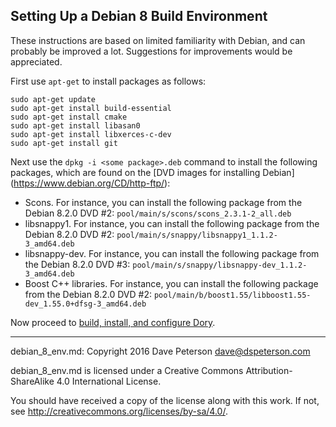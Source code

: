 ## Setting Up a Debian 8 Build Environment

These instructions are based on limited familiarity with Debian, and can
probably be improved a lot.  Suggestions for improvements would be appreciated.

First use `apt-get` to install packages as follows:

```
sudo apt-get update
sudo apt-get install build-essential
sudo apt-get install cmake
sudo apt-get install libasan0
sudo apt-get install libxerces-c-dev
sudo apt-get install git
```

Next use the `dpkg -i <some package>.deb` command to install the following
packages, which are found on the [DVD images for installing Debian]
(https://www.debian.org/CD/http-ftp/):

* Scons.  For instance, you can install the following package from the Debian
  8.2.0 DVD #2: `pool/main/s/scons/scons_2.3.1-2_all.deb`
* libsnappy1.  For instance, you can install the following package from the
  Debian 8.2.0 DVD #2: `pool/main/s/snappy/libsnappy1_1.1.2-3_amd64.deb`
* libsnappy-dev.  For instance, you can install the following package from the
  Debian 8.2.0 DVD #3: `pool/main/s/snappy/libsnappy-dev_1.1.2-3_amd64.deb`
* Boost C++ libraries.  For instance, you can install the following package
  from the Debian 8.2.0 DVD #2:
  `pool/main/b/boost1.55/libboost1.55-dev_1.55.0+dfsg-3_amd64.deb`

Now proceed to
[build, install, and configure Dory](build_install.md).

-----

debian_8_env.md: Copyright 2016 Dave Peterson <dave@dspeterson.com>

debian_8_env.md is licensed under a Creative Commons Attribution-ShareAlike 4.0
International License.

You should have received a copy of the license along with this work. If not,
see <http://creativecommons.org/licenses/by-sa/4.0/>.
